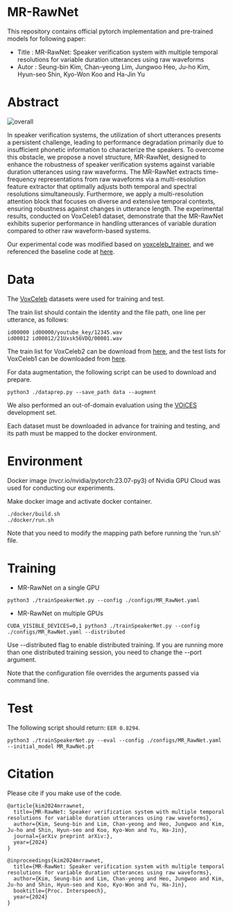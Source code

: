 # MR-RawNet

This repository contains official pytorch implementation and pre-trained models for following paper:
  - Title : MR-RawNet: Speaker verification system with multiple temporal resolutions for variable duration utterances using raw waveforms
  - Autor : Seung-bin Kim, Chan-yeong Lim, Jungwoo Heo, Ju-ho Kim, Hyun-seo Shin, Kyo-Won Koo and Ha-Jin Yu

# Abstract
![overall](https://github.com/kimho1wq/TIL/assets/15611500/d9bbd1b9-da57-435d-aebf-2ee148912cd3)

In speaker verification systems, the utilization of short utterances presents a persistent challenge, leading to performance degradation primarily due to insufficient phonetic information to characterize the speakers.
To overcome this obstacle, we propose a novel structure, MR-RawNet, designed to enhance the robustness of speaker verification systems against variable duration utterances using raw waveforms. 
The MR-RawNet extracts time-frequency representations from raw waveforms via a multi-resolution feature extractor that optimally adjusts both temporal and spectral resolutions simultaneously.
Furthermore, we apply a multi-resolution attention block that focuses on diverse and extensive temporal contexts, ensuring robustness against changes in utterance length.
The experimental results, conducted on VoxCeleb1 dataset, demonstrate that the MR-RawNet exhibits superior performance in handling utterances of variable duration compared to other raw waveform-based systems.


Our experimental code was modified based on [voxceleb_trainer](https://github.com/clovaai/voxceleb_trainer), and we referenced the baseline code at [here](https://github.com/Jungjee/RawNet).


# Data
The [VoxCeleb](http://www.robots.ox.ac.uk/~vgg/data/voxceleb/) datasets were used for training and test.

The train list should contain the identity and the file path, one line per utterance, as follows:
```
id00000 id00000/youtube_key/12345.wav
id00012 id00012/21Uxsk56VDQ/00001.wav
```
The train list for VoxCeleb2 can be download from [here](http://www.robots.ox.ac.uk/~vgg/data/voxceleb/meta/train_list.txt), and the test lists for VoxCeleb1 can be downloaded from [here](https://mm.kaist.ac.kr/datasets/voxceleb/index.html#testlist). 


For data augmentation, the following script can be used to download and prepare.
```
python3 ./dataprep.py --save_path data --augment
```

We also performed an out-of-domain evaluation using the [VOiCES](https://iqtlabs.github.io/voices/downloads/) development set.

Each dataset must be downloaded in advance for training and testing, and its path must be mapped to the docker environment.

# Environment
Docker image (nvcr.io/nvidia/pytorch:23.07-py3) of Nvidia GPU Cloud was used for conducting our experiments.

Make docker image and activate docker container.
```
./docker/build.sh
./docker/run.sh
```

Note that you need to modify the mapping path before running the 'run.sh' file.

# Training

- MR-RawNet on a single GPU
```
python3 ./trainSpeakerNet.py --config ./configs/MR_RawNet.yaml
```

- MR-RawNet on multiple GPUs
```
CUDA_VISIBLE_DEVICES=0,1 python3 ./trainSpeakerNet.py --config ./configs/MR_RawNet.yaml --distributed
```
Use --distributed flag to enable distributed training.
If you are running more than one distributed training session, you need to change the --port argument.

Note that the configuration file overrides the arguments passed via command line.

# Test

The following script should return: `EER 0.8294`.
```
python3 ./trainSpeakerNet.py --eval --config ./configs/MR_RawNet.yaml --initial_model MR_RawNet.pt
```


# Citation
Please cite if you make use of the code.

```
@article{kim2024mrrawnet,
  title={MR-RawNet: Speaker verification system with multiple temporal resolutions for variable duration utterances using raw waveforms},
  author={Kim, Seung-bin and Lim, Chan-yeong and Heo, Jungwoo and Kim, Ju-ho and Shin, Hyun-seo and Koo, Kyo-Won and Yu, Ha-Jin},
  journal={arXiv preprint arXiv:},
  year={2024}
}

@inproceedings{kim2024mrrawnet,
  title={MR-RawNet: Speaker verification system with multiple temporal resolutions for variable duration utterances using raw waveforms},
  author={Kim, Seung-bin and Lim, Chan-yeong and Heo, Jungwoo and Kim, Ju-ho and Shin, Hyun-seo and Koo, Kyo-Won and Yu, Ha-Jin},
  booktitle={Proc. Interspeech},
  year={2024}
}
```